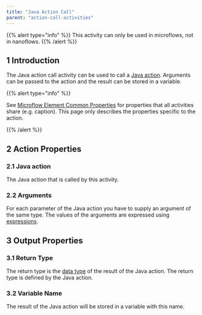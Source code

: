 ```yaml
---
title: "Java Action Call"
parent: "action-call-activities"
---
```


{{% alert type="info" %}}
This activity can only be used in microflows, not in nanoflows.
{{% /alert %}}

## 1 Introduction

The Java action call activity can be used to call a [Java action](java-actions). Arguments can be passed to the action and the result can be stored in a variable.

{{% alert type="info" %}}

See [Microflow Element Common Properties](microflow-element-common-properties) for properties that all activities share (e.g. caption). This page only describes the properties specific to the action.

{{% /alert %}}

## 2 Action Properties

### 2.1 Java action

The Java action that is called by this activity.

### 2.2 Arguments

For each parameter of the Java action you have to supply an argument of the same type. The values of the arguments are expressed using [expressions](expressions).

## 3 Output Properties

### 3.1 Return Type

The return type is the [data type](data-types) of the result of the Java action. The return type is defined by the Java action.

### 3.2 Variable Name

The result of the Java action will be stored in a variable with this name.
